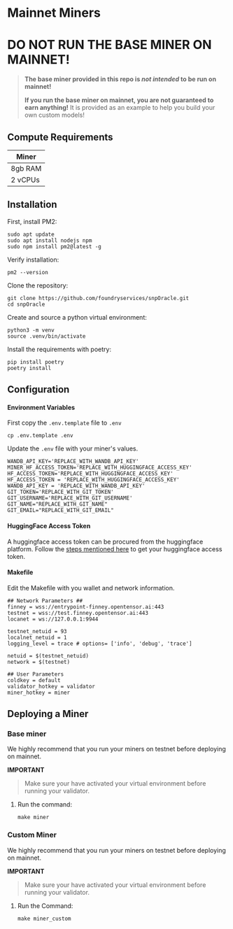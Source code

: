 # Mainnet Miners

# **DO NOT RUN THE BASE MINER ON MAINNET!**

> **The base miner provided in this repo is _not intended_ to be run on mainnet!**
>
> **If you run the base miner on mainnet, you are not guaranteed to earn anything!**
> It is provided as an example to help you build your own custom models!
>

## Compute Requirements

|   Miner   |
|-----------|
|  8gb RAM  |
|  2 vCPUs  |

## Installation

First, install PM2:
```
sudo apt update
sudo apt install nodejs npm
sudo npm install pm2@latest -g
```

Verify installation:
```
pm2 --version
```

Clone the repository:
```
git clone https://github.com/foundryservices/snpOracle.git
cd snpOracle
```

Create and source a python virtual environment:
```
python3 -m venv
source .venv/bin/activate
```

Install the requirements with poetry:
```
pip install poetry
poetry install
```

## Configuration

#### Environment Variables
First copy the `.env.template` file to `.env`

```shell
cp .env.template .env
```

Update the `.env` file with your miner's values.

```text
WANDB_API_KEY='REPLACE_WITH_WANDB_API_KEY'
MINER_HF_ACCESS_TOKEN='REPLACE_WITH_HUGGINGFACE_ACCESS_KEY'
HF_ACCESS_TOKEN='REPLACE_WITH_HUGGINGFACE_ACCESS_KEY'
HF_ACCESS_TOKEN = 'REPLACE_WITH_HUGGINGFACE_ACCESS_KEY'
WANDB_API_KEY = 'REPLACE_WITH_WANDB_API_KEY'
GIT_TOKEN='REPLACE_WITH_GIT_TOKEN'
GIT_USERNAME='REPLACE_WITH_GIT_USERNAME'
GIT_NAME="REPLACE_WITH_GIT_NAME"
GIT_EMAIL="REPLACE_WITH_GIT_EMAIL"
```

#### HuggingFace Access Token
A huggingface access token can be procured from the huggingface platform. Follow the <a href='https://huggingface.co/docs/hub/en/security-tokens'>steps mentioned here</a> to get your huggingface access token.

#### Makefile
Edit the Makefile with you wallet and network information.

```text
## Network Parameters ##
finney = wss://entrypoint-finney.opentensor.ai:443
testnet = wss://test.finney.opentensor.ai:443
locanet = ws://127.0.0.1:9944

testnet_netuid = 93
localnet_netuid = 1
logging_level = trace # options= ['info', 'debug', 'trace']

netuid = $(testnet_netuid)
network = $(testnet)

## User Parameters
coldkey = default
validator_hotkey = validator
miner_hotkey = miner
```

## Deploying a Miner

### Base miner
We highly recommend that you run your miners on testnet before deploying on mainnet.

**IMPORTANT**
> Make sure your have activated your virtual environment before running your validator.

1. Run the command:
    ```shell
    make miner
    ```

### Custom Miner
We highly recommend that you run your miners on testnet before deploying on mainnet.

**IMPORTANT**
> Make sure your have activated your virtual environment before running your validator.

1. Run the Command:
    ```
    make miner_custom
    ```
